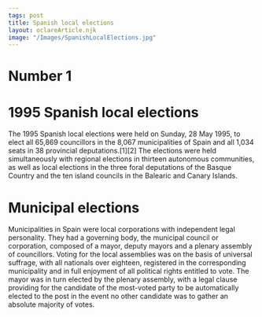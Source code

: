 ```yaml
---
tags: post
title: Spanish local elections
layout: oclareArticle.njk
image: "/Images/SpanishLocalElections.jpg"
---
```

# Number 1

# 1995 Spanish local elections

The 1995 Spanish local elections were held on Sunday, 28 May 1995, to elect all 65,869 councillors in the 8,067 municipalities of Spain and all 1,034 seats in 38 provincial deputations.[1][2] The elections were held simultaneously with regional elections in thirteen autonomous communities, as well as local elections in the three foral deputations of the Basque Country and the ten island councils in the Balearic and Canary Islands.

# Municipal elections

Municipalities in Spain were local corporations with independent legal personality. They had a governing body, the municipal council or corporation, composed of a mayor, deputy mayors and a plenary assembly of councillors. Voting for the local assemblies was on the basis of universal suffrage, with all nationals over eighteen, registered in the corresponding municipality and in full enjoyment of all political rights entitled to vote. The mayor was in turn elected by the plenary assembly, with a legal clause providing for the candidate of the most-voted party to be automatically elected to the post in the event no other candidate was to gather an absolute majority of votes. 